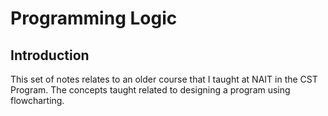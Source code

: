 # Programming Logic

## Introduction
This set of notes relates to an older course that I taught at NAIT in the CST Program. The concepts taught related to designing a program using flowcharting.
